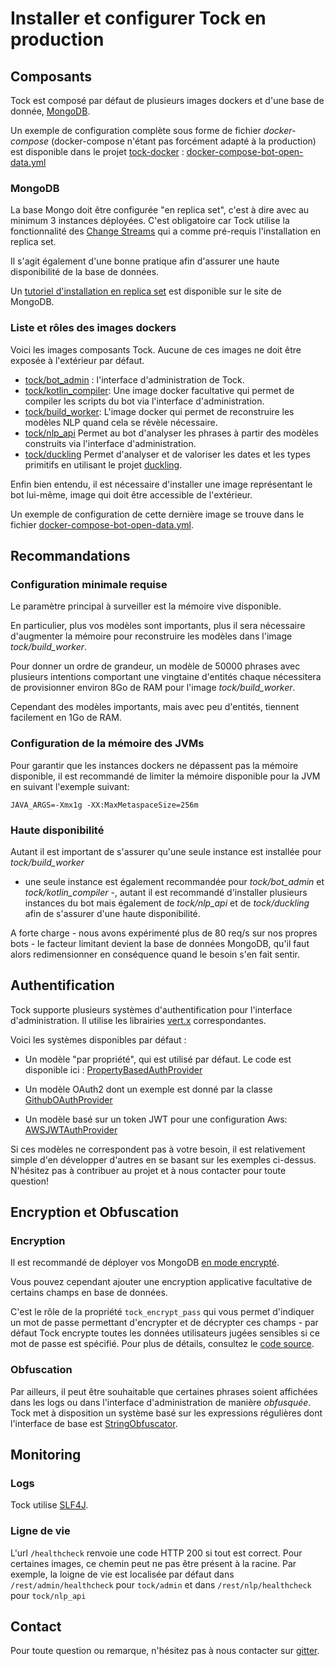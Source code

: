 # Installer et configurer Tock en production

## Composants

Tock est composé par défaut de plusieurs images dockers et d'une base de donnée, [MongoDB](https://www.mongodb.com).

Un exemple de configuration complète sous forme de fichier *docker-compose* (docker-compose n'étant pas forcément adapté à la production)
est disponible dans le projet [tock-docker](https://github.com/voyages-sncf-technologies/tock-docker) : 
[docker-compose-bot-open-data.yml](https://github.com/voyages-sncf-technologies/tock-docker/blob/master/docker-compose-bot-open-data.yml)

### MongoDB

La base Mongo doit être configurée "en replica set", c'est à dire avec au minimum 3 instances déployées.
C'est obligatoire car Tock utilise la fonctionnalité des [Change Streams](https://docs.mongodb.com/manual/changeStreams/)
qui a comme pré-requis l'installation en replica set.

Il s'agit également d'une bonne pratique afin d'assurer une haute disponibilité de la base de données. 

Un [tutoriel d'installation en replica set](https://docs.mongodb.com/manual/tutorial/deploy-replica-set/)
 est disponible sur le site de MongoDB.
 
### Liste et rôles des images dockers

Voici les images composants Tock. 
Aucune de ces images ne doit être exposée à l'extérieur par défaut.

- [tock/bot_admin](https://hub.docker.com/r/tock/bot_admin) : l'interface d'administration de Tock.  
- [tock/kotlin_compiler](https://hub.docker.com/r/tock/kotlin_compiler): Une image docker facultative 
qui permet de compiler les scripts du bot via l'interface d'administration.
- [tock/build_worker](https://hub.docker.com/r/tock/build_worker): L'image docker qui permet de reconstruire
les modèles NLP quand cela se révèle nécessaire.
- [tock/nlp_api](https://hub.docker.com/r/tock/nlp_api) Permet au bot d'analyser les phrases à partir des modèles
construits via l'interface d'administration.
- [tock/duckling](https://hub.docker.com/r/tock/duckling) Permet d'analyser et de valoriser les dates
et les types primitifs en utilisant le projet [duckling](https://duckling.wit.ai).

Enfin bien entendu, il est nécessaire d'installer une image représentant le bot lui-même,
image qui doit être accessible de l'extérieur.

Un exemple de configuration de cette dernière image se trouve dans le fichier 
[docker-compose-bot-open-data.yml](https://github.com/voyages-sncf-technologies/tock-docker/blob/master/docker-compose-bot-open-data.yml).

## Recommandations
 
### Configuration minimale requise

Le paramètre principal à surveiller est la mémoire vive disponible.

En particulier, plus vos modèles sont importants, plus il sera nécessaire d'augmenter la mémoire pour reconstruire les modèles
dans l'image *tock/build_worker*.

Pour donner un ordre de grandeur, un modèle de 50000 phrases avec plusieurs intentions comportant une vingtaine d'entités chaque
nécessitera de provisionner environ 8Go de RAM pour l'image *tock/build_worker*.

Cependant des modèles importants, mais avec peu d'entités, tiennent facilement en 1Go de RAM.

### Configuration de la mémoire des JVMs

Pour garantir que les instances dockers ne dépassent pas la mémoire disponible, il est recommandé
de limiter la mémoire disponible pour la JVM en suivant l'exemple suivant:

```
JAVA_ARGS=-Xmx1g -XX:MaxMetaspaceSize=256m
```

### Haute disponibilité

Autant il est important de s'assurer qu'une seule instance est installée pour *tock/build_worker*
- une seule instance est également recommandée pour *tock/bot_admin* et *tock/kotlin_compiler* -,
autant il est recommandé d'installer plusieurs instances du bot mais également de *tock/nlp_api* et de *tock/duckling*
afin de s'assurer d'une haute disponibilité.

A forte charge - nous avons expérimenté plus de 80 req/s sur nos propres bots - 
le facteur limitant devient la base de données MongoDB, qu'il faut alors redimensionner en conséquence
quand le besoin s'en fait sentir.

## Authentification

Tock supporte plusieurs systèmes d'authentification pour l'interface d'administration. 
Il utilise les librairies [vert.x](https://vertx.io/docs/vertx-auth-common/java/) correspondantes. 

Voici les systèmes disponibles par défaut :  

- Un modèle "par propriété", qui est utilisé par défaut. 
Le code est disponible ici : [PropertyBasedAuthProvider](https://github.com/voyages-sncf-technologies/tock/blob/master/shared/src/main/kotlin/security/auth/PropertyBasedAuthProvider.kt#L61)

- Un modèle OAuth2 dont un exemple est donné par la classe [GithubOAuthProvider](https://github.com/voyages-sncf-technologies/tock/blob/master/shared/src/main/kotlin/security/auth/GithubOAuthProvider.kt)

- Un modèle basé sur un token JWT pour une configuration Aws: [AWSJWTAuthProvider](https://github.com/voyages-sncf-technologies/tock/blob/master/shared/src/main/kotlin/security/auth/AWSJWTAuthProvider.kt)    

Si ces modèles ne correspondent pas à votre besoin, il est relativement simple d'en développer d'autres
en se basant sur les exemples ci-dessus. N'hésitez pas à contribuer au projet et à nous contacter pour toute question!

## Encryption et Obfuscation

### Encryption

Il est recommandé de déployer vos MongoDB [en mode encrypté](https://docs.mongodb.com/manual/tutorial/configure-encryption/).

Vous pouvez cependant ajouter une encryption applicative facultative de certains champs en base de données.

C'est le rôle de la propriété `tock_encrypt_pass` qui vous permet d'indiquer un mot de passe
permettant d'encrypter et de décrypter ces champs - par défaut Tock encrypte toutes les données utilisateurs
jugées sensibles si ce mot de passe est spécifié. Pour plus de détails, consultez le [code source](https://github.com/voyages-sncf-technologies/tock/blob/master/shared/src/main/kotlin/security/Encryptors.kt).

### Obfuscation

Par ailleurs, il peut être souhaitable que certaines phrases soient affichées dans les logs
 ou dans l'interface d'administration de manière *obfusquée*. 
 Tock met à disposition un système basé sur les expressions régulières dont l'interface de base
 est [StringObfuscator](https://github.com/voyages-sncf-technologies/tock/blob/master/shared/src/main/kotlin/security/StringObfuscator.kt).
 
## Monitoring

### Logs

Tock utilise [SLF4J](www.slf4j.org). 

### Ligne de vie

L'url `/healthcheck` renvoie une code HTTP 200 si tout est correct. 
Pour certaines images, ce chemin peut ne pas être présent à la racine. 
Par exemple, la loigne de vie est localisée par défaut dans `/rest/admin/healthcheck` pour `tock/admin` 
et dans `/rest/nlp/healthcheck` pour `tock/nlp_api`  
 
## Contact

Pour toute question ou remarque, n'hésitez pas à nous contacter sur [gitter](https://gitter.im/tockchat/Lobby).  
